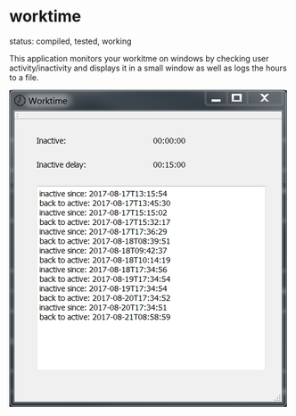 # worktime

status: compiled, tested, working

This application monitors your workitme on windows by checking user activity/inactivity and displays it in a small window as well as logs the hours to a file.

![Alt text](/screenshot.png?raw=true "screenshot")

